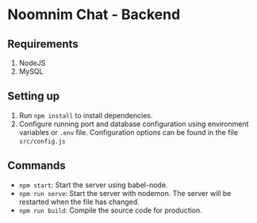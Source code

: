 # Noomnim Chat - Backend
## Requirements
1. NodeJS
2. MySQL

## Setting up
1. Run `npm install` to install dependencies.
2. Configure running port and database configuration using environment variables or `.env` file. Configuration options can be found in the file `src/config.js`

## Commands
* `npm start`: Start the server using babel-node.
* `npm run serve`: Start the server with nodemon. The server will be restarted when the file has changed.
* `npm run build`: Compile the source code for production.
